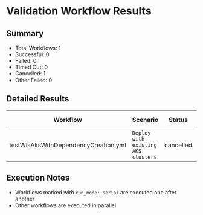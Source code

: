 # Validation Workflow Results

## Summary
- Total Workflows: 1
- Successful: 0
- Failed: 0
- Timed Out: 0
- Cancelled: 1
- Other Failed: 0

## Detailed Results

| Workflow | Scenario | Status | Duration | Run URL |
|----------|----------|---------|-----------|----------|
| testWlsAksWithDependencyCreation.yml | `Deploy with existing AKS clusters` | cancelled | 1h:14m:31s | [View Run](https://github.com/azure-javaee/weblogic-azure/actions/runs/16615814535) |


## Execution Notes
- Workflows marked with `run_mode: serial` are executed one after another
- Other workflows are executed in parallel
